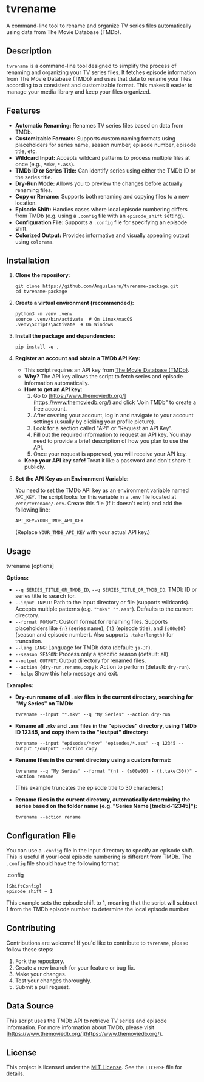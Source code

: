 # tvrename

A command-line tool to rename and organize TV series files automatically using data from The Movie Database (TMDb).

## Description

`tvrename` is a command-line tool designed to simplify the process of renaming and organizing your TV series files. It fetches episode information from The Movie Database (TMDb) and uses that data to rename your files according to a consistent and customizable format. This makes it easier to manage your media library and keep your files organized.

## Features

*   **Automatic Renaming:**  Renames TV series files based on data from TMDb.
*   **Customizable Formats:**  Supports custom naming formats using placeholders for series name, season number, episode number, episode title, etc.
*   **Wildcard Input:** Accepts wildcard patterns to process multiple files at once (e.g., `*mkv`, `*.ass`).
*   **TMDb ID or Series Title:**  Can identify series using either the TMDb ID or the series title.
*   **Dry-Run Mode:**  Allows you to preview the changes before actually renaming files.
*   **Copy or Rename:**  Supports both renaming and copying files to a new location.
*   **Episode Shift:**  Handles cases where local episode numbering differs from TMDb (e.g. using a `.config` file with an `episode_shift` setting).
*   **Configuration File:**  Supports a `.config` file for specifying an episode shift.
*   **Colorized Output:** Provides informative and visually appealing output using `colorama`.

## Installation

1.  **Clone the repository:**

    ```
    git clone https://github.com/AngusLearn/tvrename-package.git
    cd tvrename-package
    ```


2.  **Create a virtual environment (recommended):**

    ```
    python3 -m venv .venv
    source .venv/bin/activate  # On Linux/macOS
    .venv\Scripts\activate  # On Windows
    ```

3.  **Install the package and dependencies:**

    ```
    pip install -e .
    ```

4.  **Register an account and obtain a TMDb API Key:**

    *   This script requires an API key from [The Movie Database (TMDb)](https://www.themoviedb.org/).
    *   **Why?** The API key allows the script to fetch series and episode information automatically.
    *   **How to get an API key:**
        1.  Go to [https://www.themoviedb.org/](https://www.themoviedb.org/) and click "Join TMDb" to create a free account.
        2.  After creating your account, log in and navigate to your account settings (usually by clicking your profile picture).
        3.  Look for a section called "API" or "Request an API Key".
        4.  Fill out the required information to request an API key.  You may need to provide a brief description of how you plan to use the API.
        5.  Once your request is approved, you will receive your API key.
    *   **Keep your API key safe!**  Treat it like a password and don't share it publicly.
    

5.  **Set the API Key as an Environment Variable:**

    You need to set the TMDb API key as an environment variable named `API_KEY`. The script looks for this variable in a `.env` file located at `/etc/tvrename/.env`.  Create this file (if it doesn't exist) and add the following line:

    ```
    API_KEY=YOUR_TMDB_API_KEY
    ```

    (Replace `YOUR_TMDB_API_KEY` with your actual API key.)

## Usage

tvrename [options]

**Options:**

*   `--q SERIES_TITLE_OR_TMDB_ID`, `--q SERIES_TITLE_OR_TMDB_ID`: TMDb ID or series title to search for.
*   `--input INPUT`: Path to the input directory or file (supports wildcards). Accepts multiple patterns (e.g. `"*mkv" "*.ass"`). Defaults to the current directory.
*   `--format FORMAT`: Custom format for renaming files.  Supports placeholders like `{n}` (series name), `{t}` (episode title), and `{s00e00}` (season and episode number).  Also supports `.take(length)` for truncation.
*   `--lang LANG`: Language for TMDb data (default: `ja-JP`).
*   `--season SEASON`: Process only a specific season (default: all).
*   `--output OUTPUT`: Output directory for renamed files.
*   `--action {dry-run,rename,copy}`: Action to perform (default: `dry-run`).
*   `--help`: Show this help message and exit.

**Examples:**

*   **Dry-run rename of all `.mkv` files in the current directory, searching for "My Series" on TMDb:**

    ```
    tvrename --input "*.mkv" --q "My Series" --action dry-run
    ```

*   **Rename all `.mkv` and `.ass` files in the "episodes" directory, using TMDb ID 12345, and copy them to the "/output" directory:**

    ```
    tvrename --input "episodes/*mkv" "episodes/*.ass" --q 12345 --output "/output" --action copy
    ```

*   **Rename files in the current directory using a custom format:**

    ```
    tvrename --q "My Series" --format "{n} - {s00e00} - {t.take(30)}" --action rename
    ```

    (This example truncates the episode title to 30 characters.)

*   **Rename files in the current directory, automatically determining the series based on the folder name (e.g. "Series Name [tmdbid-12345]"):**

    ```
    tvrename --action rename
    ```

## Configuration File

You can use a `.config` file in the input directory to specify an episode shift. This is useful if your local episode numbering is different from TMDb. The `.config` file should have the following format:

.config
```
[ShiftConfig]
episode_shift = 1
```


This example sets the episode shift to 1, meaning that the script will subtract 1 from the TMDb episode number to determine the local episode number.

## Contributing

Contributions are welcome! If you'd like to contribute to `tvrename`, please follow these steps:

1.  Fork the repository.
2.  Create a new branch for your feature or bug fix.
3.  Make your changes.
4.  Test your changes thoroughly.
5.  Submit a pull request.

## Data Source

This script uses the TMDb API to retrieve TV series and episode information. For more information about TMDb, please visit [https://www.themoviedb.org/](https://www.themoviedb.org/).

## License

This project is licensed under the [MIT License](LICENSE).  See the `LICENSE` file for details.